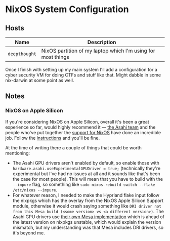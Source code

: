 # NixOS System Configuration

## Hosts

| Name | Description |
| ---- | ----------- |
| `deepthought` | NixOS partition of my laptop which I'm using for most things |

Once I finish with setting up my main system I'll add a configuration for a cyber security VM for doing CTFs and stuff like that. Might dabble in some nix-darwin at some point as well.

## Notes

### NixOS on Apple Silicon

If you're considering NixOS on Apple Silicon, overall it's been a great experience so far, would highly recommend it — [the Asahi team](https://github.com/AsahiLinux) and the people who've put together the [support for NixOS](https://github.com/tpwrules/nixos-apple-silicon) have done an incredible job. Follow the [instructions](https://github.com/tpwrules/nixos-apple-silicon/blob/main/docs/uefi-standalone.md) and you'll be fine.

At the time of writing there a couple of things that could be worth mentioning:

- The Asahi GPU drivers aren't enabled by default, so enable those with `hardware.asahi.useExperimentalGPUDriver = true;` (technically they're experimental but I've had no issues at all and it sounds like that's been the case for most people). This will mean that you have to build with the `--impure` flag, so something like `sudo nixos-rebuild switch --flake /etc/nixos --impure`.
- For whatever reason, I needed to make the Hyprland flake input follow the nixpkgs which has the overlay from the NixOS Apple Silicon Support module, otherwise it would crash saying something like `DRI driver not from this Mesa build (<some version> vs <a different version>)`. The Asahi GPU drivers use [their own Mesa implementation](https://gitlab.freedesktop.org/asahi/mesa) which is ahead of the latest version on nixpkgs unstable, which would explain the version mismatch, but my understanding was that Mesa includes DRI drivers, so it's beyond me.
